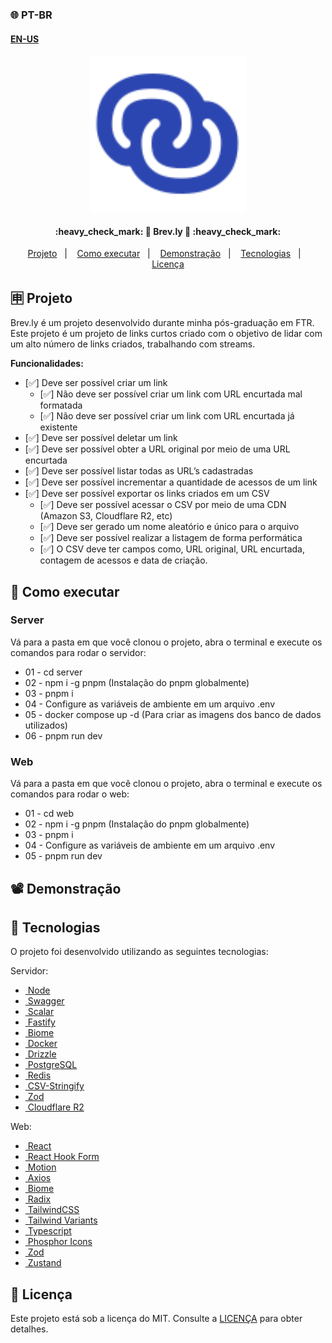 ### 🌐 PT-BR
#### [EN-US](https://github.com/ArthurFakhouri/nlw-connect-web/blob/main/READMEEN.md)

<div align="center">
    <img alt="nlw-connect" title="#nlw-connect" src=".github/logo.svg" width="250px" />
</div>

<h4 align="center"> 
	:heavy_check_mark: 🚀 Brev.ly 🚀 :heavy_check_mark:
</h4>

<p align="center">
  <a href="#-projeto">Projeto</a>&nbsp;&nbsp;&nbsp;|&nbsp;&nbsp;&nbsp;
  <a href="#-como-executar">Como executar</a>&nbsp;&nbsp;&nbsp;|&nbsp;&nbsp;&nbsp;
  <a href="#%EF%B8%8F-demonstração">Demonstração</a>&nbsp;&nbsp;&nbsp;|&nbsp;&nbsp;&nbsp;
  <a href="#-tecnologias">Tecnologias</a>&nbsp;&nbsp;&nbsp;|&nbsp;&nbsp;&nbsp;
  <a href="#memo-licença">Licença</a>
</p>

## 🈸 Projeto
Brev.ly é um projeto desenvolvido durante minha pós-graduação em FTR. Este projeto é um projeto de links curtos criado com o objetivo de lidar com um alto número de links criados, trabalhando com streams.

<b>Funcionalidades:</b>
- [✅]  Deve ser possível criar um link
    - [✅]  Não deve ser possível criar um link com URL encurtada mal formatada
    - [✅]  Não deve ser possível criar um link com URL encurtada já existente
- [✅]  Deve ser possível deletar um link
- [✅]  Deve ser possível obter a URL original por meio de uma URL encurtada
- [✅]  Deve ser possível listar todas as URL’s cadastradas
- [✅]  Deve ser possível incrementar a quantidade de acessos de um link
- [✅]  Deve ser possível exportar os links criados em um CSV
    - [✅]  Deve ser possível acessar o CSV por meio de uma CDN (Amazon S3, Cloudflare R2, etc)
    - [✅]  Deve ser gerado um nome aleatório e único para o arquivo
    - [✅]  Deve ser possível realizar a listagem de forma performática
    - [✅]  O CSV deve ter campos como, URL original, URL encurtada, contagem de acessos e data de criação.

## 🔧 Como executar
### Server
Vá para a pasta em que você clonou o projeto, abra o terminal e execute os comandos para rodar o servidor:
- 01 - cd server
- 02 - npm i -g pnpm (Instalação do pnpm globalmente)
- 03 - pnpm i
- 04 - Configure as variáveis de ambiente em um arquivo .env
- 05 - docker compose up -d (Para criar as imagens dos banco de dados utilizados)
- 06 - pnpm run dev

### Web
Vá para a pasta em que você clonou o projeto, abra o terminal e execute os comandos para rodar o web:
- 01 - cd web
- 02 - npm i -g pnpm (Instalação do pnpm globalmente)
- 03 - pnpm i
- 04 - Configure as variáveis de ambiente em um arquivo .env
- 05 - pnpm run dev

## 📽️ Demonstração






## 🚀 Tecnologias

O projeto foi desenvolvido utilizando as seguintes tecnologias:

Servidor:
- [<img alt="" src="https://nodejs.org/favicon.ico" width="16px" /> Node](https://nodejs.org)
- [<img alt="" src="https://static1.smartbear.co/swagger/media/assets/swagger_fav.png" width="16px" /> Swagger](https://swagger.io/)
- [<img alt="" src="https://scalar.com/favicon.png" width="16px" /> Scalar](https://scalar.com/)
- [<img alt="" src="https://fastify.dev/img/favicon.ico" width="16px" /> Fastify](https://fastify.dev/)
- [<img alt="" src="https://biomejs.dev/img/favicon.svg" width="16px" /> Biome](https://biomejs.dev)
- [<img alt="" src="https://www.docker.com/favicon.ico" width="16px" /> Docker](https://www.docker.com/)
- [<img alt="" src="https://orm.drizzle.team/favicon.ico" width="16px" /> Drizzle](https://orm.drizzle.team/)
- [<img alt="" src="https://www.postgresql.org/favicon.ico" width="16px" /> PostgreSQL](https://www.postgresql.org/)
- [<img alt="" src="https://redis.io/favicon.ico" width="16px" /> Redis](https://redis.io)
- [<img alt="" src="https://csv.js.org/favicon-32x32.png" width="16px" /> CSV-Stringify](https://csv.js.org/)
- [<img alt="" src="https://zod.dev/static/favicon.ico" width="16px" /> Zod](https://zod.dev/)
- [<img alt="" src="https://cloudflare.com/favicon.ico" width="16px" /> Cloudflare R2](https://cloudflare.com)

Web:
- [<img alt="" src="https://react.dev/favicon.ico" width="16px" /> React](https://react.dev)
- [<img alt="" src="https://react-hook-form.com/images/logo/react-hook-form-logo-only.png" width="16px" /> React Hook Form](https://react-hook-form.com/)
- [<img alt="" src="https://framerusercontent.com/images/3aQX5dnH5Yqgsn98QXKF2ZXxIE.png" width="16px" /> Motion](https://motion.dev/)
- [<img alt="" src="https://axios-http.com/assets/favicon.ico" width="16px" /> Axios](https://axios-http.com/)
- [<img alt="" src="https://biomejs.dev/img/favicon.svg" width="16px" /> Biome](https://biomejs.dev)
- [<img alt="" src="https://www.radix-ui.com/favicon-white.svg" width="16px" /> Radix](https://www.radix-ui.com/)
- [<img alt="" src="https://tailwindcss.com/favicon.ico" width="16px" /> TailwindCSS](https://tailwindcss.com)
- [<img alt="" src="https://www.tailwind-variants.org/favicon/favicon-16x16.png" width="16px" /> Tailwind Variants](https://www.tailwind-variants.org/)
- [<img alt="" src="https://www.typescriptlang.org/favicon.ico" width="16px" /> Typescript](https://www.typescriptlang.org)
- [<img alt="" src="https://phosphoricons.com/favicon.ico" width="16px" /> Phosphor Icons](https://phosphoricons.com)
- [<img alt="" src="https://zod.dev/static/favicon.ico" width="16px" /> Zod](https://zod.dev/)
- [<img alt="" src="https://zustand-demo.pmnd.rs/favicon.ico" width="16px" /> Zustand](https://zustand-demo.pmnd.rs/)

## :memo: Licença
Este projeto está sob a licença do MIT. Consulte a [LICENÇA](LICENSE) para obter detalhes.

